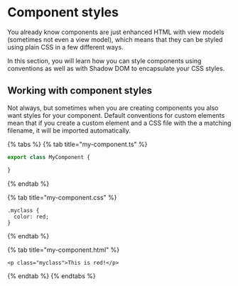 # Component styles

You already know components are just enhanced HTML with view models \(sometimes not even a view model\), which means that they can be styled using plain CSS in a few different ways.

In this section, you will learn how you can style components using conventions as well as with Shadow DOM to encapsulate your CSS styles.

## Working with component styles

Not always, but sometimes when you are creating components you also want styles for your component. Default conventions for custom elements mean that if you create a custom element and a CSS file with the a matching filename, it will be imported automatically.

{% tabs %}
{% tab title="my-component.ts" %}
```typescript
export class MyComponent {

}
```
{% endtab %}

{% tab title="my-component.css" %}
```
.myclass {
  color: red;
}
```
{% endtab %}

{% tab title="my-component.html" %}
```
<p class="myclass">This is red!</p>
```
{% endtab %}
{% endtabs %}



